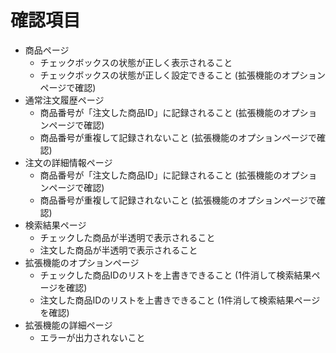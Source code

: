 # 確認項目

- 商品ページ
  - チェックボックスの状態が正しく表示されること
  - チェックボックスの状態が正しく設定できること (拡張機能のオプションページで確認)
- 通常注文履歴ページ
  - 商品番号が「注文した商品ID」に記録されること (拡張機能のオプションページで確認)
  - 商品番号が重複して記録されないこと (拡張機能のオプションページで確認)
- 注文の詳細情報ページ
  - 商品番号が「注文した商品ID」に記録されること (拡張機能のオプションページで確認)
  - 商品番号が重複して記録されないこと (拡張機能のオプションページで確認)
- 検索結果ページ
  - チェックした商品が半透明で表示されること
  - 注文した商品が半透明で表示されること
- 拡張機能のオプションページ
  - チェックした商品IDのリストを上書きできること (1件消して検索結果ページを確認)
  - 注文した商品IDのリストを上書きできること (1件消して検索結果ページを確認)
- 拡張機能の詳細ページ
  - エラーが出力されないこと
